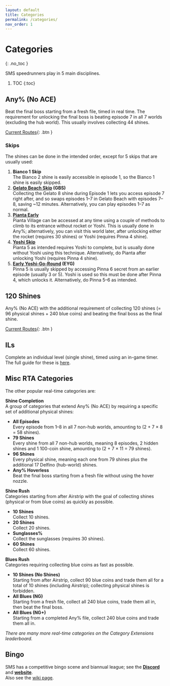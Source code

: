 ```yaml
---
layout: default
title: Categories
permalink: /categories/
nav_order: 1
---
```


# Categories
{: .no_toc }

SMS speedrunners play in 5 main disciplines.

1. TOC
{:toc}

## Any% (No ACE)

Beat the final boss starting from a fresh file, timed in real time. The requirement for unlocking the final boss is beating episode 7 in all 7 worlds (excluding the hub world). This usually involves collecting 44 shines.

[Current Routes](/sms-guide/routes/#any-no-ace){: .btn }  

### Skips
The shines can be done in the intended order, except for 5 skips that are usually used:
1. **Bianco 1 Skip**  
The Bianco 2 shine is easily accessible in episode 1, so the Bianco 1 shine is easily skipped.
2. **[Gelato Beach Skip](/sms-guide/techniques/maneuvers/gbs/) (GBS)**  
Collecting the Gelato 8 shine during Episode 1 lets you access episode 7 right after, and so swaps episodes 1–7 in Gelato Beach with episodes 7–8, saving ~12 minutes. Alternatively, you can play episodes 1–7 as normal.
3. **[Pianta Early](/sms-guide/techniques/maneuvers/piantaearly/)**  
Pianta Village can be accessed at any time using a couple of methods to climb to its entrance without rocket or Yoshi. This is usually done in Any%; alternatively, you can visit this world later, after unlocking either the rocket (requires 30 shines) or Yoshi (requires Pinna 4 shine).
4. **[Yoshi Skip](/sms-guide/techniques/maneuvers/yoshiskip/)**  
Pianta 5 as intended requires Yoshi to complete, but is usually done without Yoshi using this technique. Alternatively, do Pianta after unlocking Yoshi (requires Pinna 4 shine).
5. **[Early Yoshi-Go-Round](/sms-guide/techniques/maneuvers/eyg/) (EYG)**  
Pinna 5 is usually skipped by accessing Pinna 6 secret from an earlier episode (usually 3 or 5). Yoshi is used so this must be done after Pinna 4, which unlocks it. Alternatively, do Pinna 5–6 as intended.

## 120 Shines
Any% (No ACE) with the additional requirement of collecting 120 shines (= 96 physical shines + 240 blue coins) and beating the final boss as the final shine.

[Current Routes](/sms-guide/routes/#120-shines){: .btn }  

## ILs
Complete an individual level (single shine), timed using an in-game timer. The full guide for these is [here](/sms-guide/il/).

## Misc RTA Categories
The other popular real-time categories are:

**Shine Completion**  
A group of categories that extend Any% (No ACE) by requiring a specific set of additional physical shines:
* **All Episodes**  
Every episode from 1–8 in all 7 non-hub worlds, amounting to (2 + 7 × 8 = 58 shines).
* **79 Shines**  
Every shine from all 7 non-hub worlds, meaning 8 episodes, 2 hidden shines and 1 100-coin shine, amounting to (2 + 7 × 11 = 79 shines).
* **96 Shines**  
Every physical shine, meaning each one from 79 shines plus the additional 17 Delfino (hub-world) shines.
* **Any% Hoverless**  
Beat the final boss starting from a fresh file without using the hover nozzle.

**Shine Rush**  
Categories starting from after Airstrip with the goal of collecting shines (physical or from blue coins) as quickly as possible.
* **10 Shines**  
Collect 10 shines.
* **20 Shines**  
Collect 20 shines.
* **Sunglasses%**  
Collect the sunglasses (requires 30 shines).
* **60 Shines**  
Collect 60 shines.

**Blues Rush**  
Categories requiring collecting blue coins as fast as possible.
* **10 Shines (No Shines)**  
Starting from after Airstrip, collect 90 blue coins and trade them all for a total of 10 shines (including Airstrip); collecting physical shines is forbidden.
* **All Blues (NG)**  
Starting from a fresh file, collect all 240 blue coins, trade them all in, then beat the final boss.
* **All Blues (NG+)**  
Starting from a completed Any% file, collect 240 blue coins and trade them all in.

*There are many more real-time categories on the Category Extensions leaderboard.*

## Bingo
SMS has a competitive bingo scene and biannual league; see the [**Discord**](https://sms.bingo/discord) and [**website**](https://sms.bingo).  
Also see the [wiki page](/sms-guide/bingo/).
